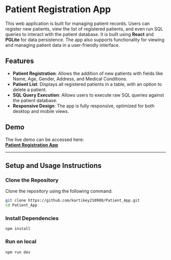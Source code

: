 # Patient Registration App

This web application is built for managing patient records. Users can register new patients, view the list of registered patients, and even run SQL queries to interact with the patient database. It is built using **React** and **PGLite** for data persistence. The app also supports functionality for viewing and managing patient data in a user-friendly interface.

## Features

- **Patient Registration**: Allows the addition of new patients with fields like Name, Age, Gender, Address, and Medical Conditions.
- **Patient List**: Displays all registered patients in a table, with an option to delete a patient.
- **SQL Query Execution**: Allows users to execute raw SQL queries against the patient database.
- **Responsive Design**: The app is fully responsive, optimized for both desktop and mobile views.

## Demo

The live demo can be accessed here:  
**[Patient Registration App]([https://your-vercel-deployment-url](https://patient-app-seven.vercel.app/))**

---

## Setup and Usage Instructions


### Clone the Repository

Clone the repository using the following command:

```bash
git clone https://github.com/kartikey210900/Patient_App.git
cd Patient_App
```
### Install Dependencies
```
npm install
```
### Run on local
```
npm run dev

